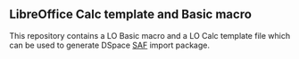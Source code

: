 ## LibreOffice Calc template and Basic macro

This repository contains a LO Basic macro and a LO Calc template file which can be used to generate DSpace [SAF](https://wiki.lyrasis.org/display/DSDOC6x/Importing+and+Exporting+Items+via+Simple+Archive+Format) import package.


